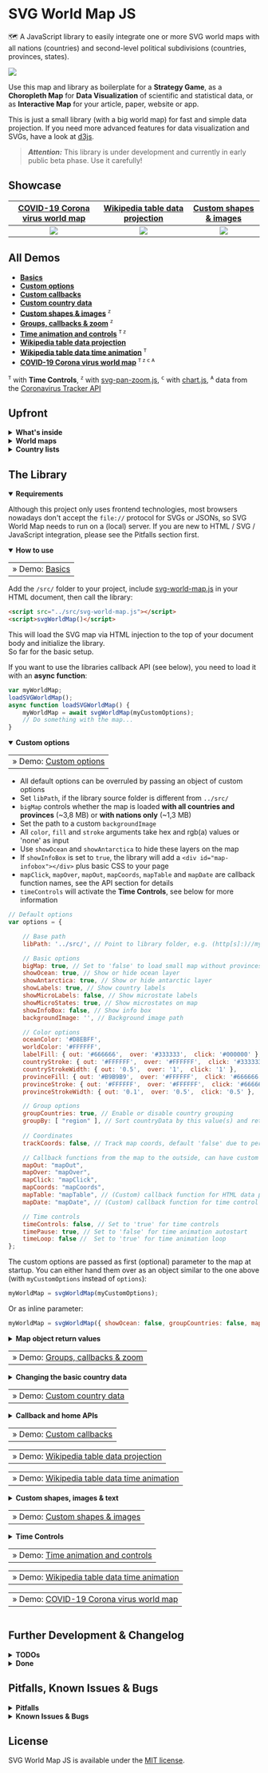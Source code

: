 
SVG World Map JS
================

🗺 A JavaScript library to easily integrate one or more SVG world maps with all nations (countries) and second-level political subdivisions (countries, provinces, states).  

![](https://raphaellepuschitz.github.io/SVG-World-Map/demo/img/svg-world-map.png)  

Use this map and library as boilerplate for a **Strategy Game**, as a **Choropleth Map** for **Data Visualization** of scientific and statistical data, or as **Interactive Map** for your article, paper, website or app. 

This is just a small library (with a big world map) for fast and simple data projection. If you need more advanced features for data visualization and SVGs, have a look at [d3js](https://github.com/d3/d3).  

> ***Attention:*** This library is under development and currently in early public beta phase. Use it carefully! 


Showcase
--------

| [COVID-19 Corona virus world map](https://raphaellepuschitz.github.io/SVG-World-Map/demo/corona-world-map.html) | [Wikipedia table data projection](https://raphaellepuschitz.github.io/SVG-World-Map/demo/wikipedia-data.html) | [Custom shapes & images](https://raphaellepuschitz.github.io/SVG-World-Map/demo/custom-shapes-images.html) |
|:---:|:---:|:---:|
| ![](https://raphaellepuschitz.github.io/SVG-World-Map/demo/img/corona-world-map.png) | ![](https://raphaellepuschitz.github.io/SVG-World-Map/demo/img/wikipedia-data.png) | ![](https://raphaellepuschitz.github.io/SVG-World-Map/demo/img/custom-shapes-images.png) |


All Demos
---------

* **[Basics](https://raphaellepuschitz.github.io/SVG-World-Map/demo/basics.html)**
* **[Custom options](https://raphaellepuschitz.github.io/SVG-World-Map/demo/custom-options.html)**
* **[Custom callbacks](https://raphaellepuschitz.github.io/SVG-World-Map/demo/custom-callbacks.html)**
* **[Custom country data](https://raphaellepuschitz.github.io/SVG-World-Map/demo/custom-data.html)**
* **[Custom shapes & images](https://raphaellepuschitz.github.io/SVG-World-Map/demo/custom-shapes-images.html)** <sup>ᴢ</sup>
* **[Groups, callbacks & zoom](https://raphaellepuschitz.github.io/SVG-World-Map/demo/groups-callbacks-zoom.html)** <sup>ᴢ</sup>
* **[Time animation and controls](https://raphaellepuschitz.github.io/SVG-World-Map/demo/time-animation.html)** <sup>ᴛ ᴢ</sup>
* **[Wikipedia table data projection](https://raphaellepuschitz.github.io/SVG-World-Map/demo/wikipedia-data.html)**
* **[Wikipedia table data time animation](https://raphaellepuschitz.github.io/SVG-World-Map/demo/wikipedia-data-animation.html)** <sup>ᴛ</sup>
* **[COVID-19 Corona virus world map](https://raphaellepuschitz.github.io/SVG-World-Map/demo/corona-world-map.html)** <sup>ᴛ ᴢ ᴄ ᴀ</sup> 
<!-- * Strategy game -->

<sup>ᴛ</sup> with **Time Controls**, 
<sup>ᴢ</sup> with [svg-pan-zoom.js](https://github.com/ariutta/svg-pan-zoom), 
<sup>ᴄ</sup> with [chart.js](https://www.chartjs.org), 
<sup>ᴀ</sup> data from the [Coronavirus Tracker API](https://github.com/ExpDev07/coronavirus-tracker-api)


Upfront
-------

<details>
<summary><b>What's inside</b></summary>  
  
This package constists of 3 parts (which could also be used separately):

* A detailed **SVG world map** with **239 nations and countries** and over **3000 second-level provinces and islands**, ready for editing with your preferred graphics editor
* A **List of all world countries** with additional information, ready for use with the SVG map
* A **JavaScript SVG library** developed for the map and optimized for **quick SVG path access**, customizable with **options** and a **callback-API**, including **time controls** for **visual data animation**

To unleash the full power of *SVG World Map JS* you should of course use all 3 combined ;-)
</details>

<details>
<summary><b>World maps</b></summary>  
  
Download big map: [world-states-provinces.svg](./src/world-states-provinces.svg)  
Download small map: [world-states.svg](./src/world-states.svg)  

The maps are based on the creative commons [Blank Map World Secondary Political Divisions.svg](https://commons.wikimedia.org/wiki/File:Blank_Map_World_Secondary_Political_Divisions.svg) and [Blank Map World.svg](https://commons.wikimedia.org/wiki/File:BlankMap-World.svg) from [Wikimedia Commons](https://commons.wikimedia.org). 

Both - the big and the small map - were strongly modified to serve the purpose of this JavaScript library, so all world nations are **grouped**, **sorted** and **named** by their official [ISO 3166-1 alpha-2](https://en.wikipedia.org/wiki/ISO_3166-1_alpha-2) country codes.  
The country paths in the SVGs are not the work of the library author. See the version history and authorship of the original files [here](https://commons.wikimedia.org/wiki/File:Blank_Map_World_Secondary_Political_Divisions.svg) and [here](https://commons.wikimedia.org/wiki/File:BlankMap-World.svg).  
Because of all the detailed subregions the big map has a lot of vectors and is rather large for an image (~3,8 MB).  

**Make sure to use the big map only, if:**

* You really need a fully detailed world map with all nations, provinces and states
* Your users have a fast internet connection

**Otherwise** please set the `bigMap` paramenter in options to `false`. This will make the library load the **small map without provinces** (~1,3 MB), which is much faster.  

> The political subdivisions (countries, provinces, states) of the big map are mostly not named correctly, like `<path id="path12345" ...>`. This issue will be addressed in future versions. 
</details>

<details>
<summary><b>Country lists</b></summary>  
  
There are 2 versions of the country list: 

* A [CSV file](./src/country-data.csv) for easy editing with any office software
* A [JSON file](./src/country-data.json) for easy integration with frontend or backend systems

The list includes 250 countries and microstates from Andorra to Zimbabwe with this additional information:  

* The ISO country **code**, e.g. "AT"
* The country **name**, e.g. "Austria"
* The official **longname**, e.g. "The Republic of Austria"
* The countries **sovereignty**, e.g. "UN"
* The world **region**, e.g. "EU"
* The countries **population** (as per 2020)
* (For some countries also the **provinces**, e.g. "Vienna")

> Note: Most political subdivisions (countries, provinces, states) are currently not included in the country list. They will be added in future versions. 
</details>


The Library
-----------

<details open>
<summary><b>Requirements</b></summary>  
  
Although this project only uses frontend technologies, most browsers nowadays don't accept the `file://` protocol for SVGs or JSONs, so SVG World Map needs to run on a (local) server. If you are new to HTML / SVG / JavaScript integration, please see the Pitfalls section first.  
</details>

<details open>
<summary><b>How to use</b>
<table><tr><td> &raquo; Demo: <a href="https://raphaellepuschitz.github.io/SVG-World-Map/demo/basics.html">Basics</a></td></tr></table>
</summary>  
  
Add the `/src/` folder to your project, include [svg-world-map.js](./src/svg-world-map.js) in your HTML document, then call the library:

```html
<script src="../src/svg-world-map.js"></script>
<script>svgWorldMap()</script>
```

This will load the SVG map via HTML injection to the top of your document body and initialize the library.   
So far for the basic setup.

If you want to use the libraries callback API (see below), you need to load it with an **async function**:

```js
var myWorldMap;
loadSVGWorldMap();
async function loadSVGWorldMap() {
    myWorldMap = await svgWorldMap(myCustomOptions);
    // Do something with the map...
}
```
</details>

<details open>
<summary><b>Custom options</b>
<table><tr><td> &raquo; Demo: <a href="https://raphaellepuschitz.github.io/SVG-World-Map/demo/custom-options.html">Custom options</a></td></tr></table>
</summary>  
  
* All default options can be overruled by passing an object of custom options
* Set `libPath`, if the library source folder is different from `../src/`
* `bigMap` controls whether the map is loaded **with all countries and provinces** (~3,8 MB) or **with nations only** (~1,3 MB)
* Set the path to a custom `backgroundImage `
* All `color`, `fill` and `stroke` arguments take hex and rgb(a) values or 'none' as input
* Use `showOcean` and `showAntarctica` to hide these layers on the map
* If `showInfoBox` is set to `true`, the library will add a `<div id="map-infobox"></div>` plus basic CSS to your page
* `mapClick`, `mapOver`, `mapOut`, `mapCoords`, `mapTable` and `mapDate` are callback function names, see the API section for details
* `timeControls` will activate the **Time Controls**, see below for more information

```js
// Default options
var options = {

    // Base path 
    libPath: '../src/', // Point to library folder, e.g. (http[s]:)//myserver.com/map/src/

    // Basic options
    bigMap: true, // Set to 'false' to load small map without provinces
    showOcean: true, // Show or hide ocean layer
    showAntarctica: true, // Show or hide antarctic layer
    showLabels: true, // Show country labels
    showMicroLabels: false, // Show microstate labels
    showMicroStates: true, // Show microstates on map
    showInfoBox: false, // Show info box
    backgroundImage: '', // Background image path

    // Color options
    oceanColor: '#D8EBFF', 
    worldColor: '#FFFFFF', 
    labelFill: { out: '#666666',  over: '#333333',  click: '#000000' }, 
    countryStroke: { out: '#FFFFFF',  over: '#FFFFFF',  click: '#333333' }, 
    countryStrokeWidth: { out: '0.5',  over: '1',  click: '1' }, 
    provinceFill: { out: '#B9B9B9',  over: '#FFFFFF',  click: '#666666' }, 
    provinceStroke: { out: '#FFFFFF',  over: '#FFFFFF',  click: '#666666' }, 
    provinceStrokeWidth: { out: '0.1',  over: '0.5',  click: '0.5' }, 

    // Group options
    groupCountries: true, // Enable or disable country grouping
    groupBy: [ "region" ], // Sort countryData by this value(s) and return to countryGroups
    
    // Coordinates
    trackCoords: false, // Track map coords, default 'false' due to performance

    // Callback functions from the map to the outside, can have custom names
    mapOut: "mapOut", 
    mapOver: "mapOver", 
    mapClick: "mapClick", 
    mapCoords: "mapCoords", 
    mapTable: "mapTable", // (Custom) callback function for HTML data parsing
    mapDate: "mapDate", // (Custom) callback function for time control date return

    // Time controls
    timeControls: false, // Set to 'true' for time controls
    timePause: true, // Set to 'false' for time animation autostart
    timeLoop: false //  Set to 'true' for time animation loop
};
```

The custom options are passed as first (optional) parameter to the map at startup. You can either hand them over as an object similar to the one above (with `myCustomOptions` instead of `options`): 

```js
myWorldMap = svgWorldMap(myCustomOptions); 
```

Or as inline parameter: 

```js
myWorldMap = svgWorldMap({ showOcean: false, groupCountries: false, mapClick: "customMapClick" }); 
```
</details>

<details>
<summary><b>Map object return values</b>
<table><tr><td> &raquo; Demo: <a href="https://raphaellepuschitz.github.io/SVG-World-Map/demo/groups-callbacks-zoom.html">Groups, callbacks & zoom</a></td></tr></table>
</summary>  
  
After initialization, the `svgWorldMap()` function will give you an object in return.  
If the map is called like `myWorldMap = svgWorldMap()`, then the return data of `myWorldMap` looks something like this: 

```js
myWorldMap: { 
    worldMap: '<object id="svg-world-map" type="image/svg+xml" data="../src/world-states-provinces.svg">', 
    countries: { AD: '<g id="AD">', AE: '<g id="AE">', ... }, 
    countryData: { AD: { name: "Andorra", longname: ... }, ... }, 
    countryGroups: { region: { AF: {...}, AN: {...}, ... }, ... }, 
    countryLabels: { AD: '<text id="AD-label">', AE: '<text id="AE-label">', ... }, 
    out: function(id) { ... }, // Calling home functions from outside into the map 
    over: function(id) { ... }, 
    click: function(id) { ... }, 
    update: function(data) { ... }, 
    reset: function(data) { ... }, 
    labels: function(data) { ... }, 
    download: function(data) { ... }, 
    table: function(data) { ... }, 
    date: function(data) { ... } 
};
```

Let's break this down in detail, as each return object can be very useful:


#### The Map SVG

The `svgWorldMap.worldMap` is either the big SVG world map **with all countries and provinces** or the small map **without provinces, only nations**. If the library detects a small mobile device, it will automatically load the small map. You can force the small map by setting `options.bigMap` to `false`.  


#### Country list

This sub object `svgWorldMap.countries` includes a list of all top level countries (the main groups in the SVG), where key is the country code and value is the `<g id="AD">` group element (which includes all sub provinces).  

There are also some special informations added **directly to the `<g>` and all child `<path>`** elements, which can come in very handy for quick element and information access. Let's have a look at Canada: 

```js
svgWorldMap.countries['CA']: <g id="CA">: {
    ...
    border: '<path id="ca" fill="none" stroke="#FFFFFF" stroke-width="0.5" d="...">', // Border path (= nation path stroke)
    country: '<g id="CA">'; // The group element of the main country
    name: 'Canada'; 
    region: 'NA'; // North America
    provinces: [ '<path id="CA-AB" fill="#B9B9B9" ...>', '<path id="CA-BC" fill="#B9B9B9" ...>', ... ]; // Array with all sub-province paths
    ...
}
```

> The political subdivisions (countries, provinces, states) are mostly not named correctly, like `<path id="path12345" ...>`. This issue will be addressed in future versions. 


#### Country data 

The `svgWorldMap.countryData` is a copy of the (optional) `countryData` parameter at startup (see next section) or the fallback data from the library. If you don't modify the basic country data, this object inculdes the following information: 

```js
svgWorldMap.countryData['CA']: {
    name: "Canada",
    region: "NA", // North America
}
```

If you load the basic cutom data from [country-data.json](./src/country-data.json) (see below), the data provides a little more (and is also added to each country in `svgWorldMap.countries`): 

```js
svgWorldMap.countryData['CA']: {
    name: "Canada",
    longname: "Canada",
    region: "NA", // North America
    sovereignty: "UN" // United Nations member state
    population: 37958039,
    provinces: { // Note: Most countries currently don't have province detail data 
        "CA-AB": { name: "Alberta", capital: "Edmonton", population: 4413146 },
        "CA-BC": { name: "British Columbia", capital: "Victoria", population: 5110917 }, ...
    }
}
```


#### Country groups

<table><tr><td> &raquo; Demo: <a href="https://raphaellepuschitz.github.io/SVG-World-Map/demo/groups-callbacks-zoom.html">Groups, callbacks & zoom</a></td></tr></table>

Country groups are an essential feature of the SVG World Map library and can help you access a whole bunch of countries simultaneously. Countries are grouped by the information of the `svgWorldMap.countryData` explained before. By default, the countries are grouped by their respective world region, so `svgWorldMap.countryGroups` contains the data as follows: 

```js
svgWorldMap.countryGroups.region: {
    AF: {                       // Africa 
        AO: '<g id="AO">',      // Angola
        BF: '<g id="BF">',      // Burkina Faso
        BI: '<g id="BI">',      // Burundi
        ...
        ZA: '<g id="ZA">',      // South Africa
        ZM: '<g id="ZM">',      // Zambia
        ZW: '<g id="ZW">'       // Zimbabwe
    }, 
    AN: { '<g id="AQ">', ... }, // Antarctica
    AS: { '<g id="AE">', ... }, // Asia
    ​​EU: { '<g id="AD">', ... }, // Europe
    ​​NA: { '<g id="AG">', ... }, // North America
    ​​OC: { '<g id="AS">', ... }​​, // Australia & Oceania
    SA: { '<g id="AR">', ... }​​  // South America
}
```

Groups can be deactivated by setting the `options.groupCountries` value to `false` (default is `true`):

```js
myWorldMap = svgWorldMap({ groupCountries: false }); 
```

If you want to add a country group, you have to add the category key from country data to the `options.groupBy`. Let's say we also want a `sovereignty` group, then the options would have to look like: 

```js
myCustomOptions = {
    ...
    groupCountries: true, 
    groupBy: [ "region", "sovereignty" ], // Sort countryData by this value(s) and return to countryGroups
};
myWorldMap = svgWorldMap(myCustomOptions); 
```


#### Country labels

The labels are a group in the SVG map and are sorted like the country list. They are basically controlled via the `labels()` API function (see there). Each one has a attribute called `microstate` which can be `true` or `false`: 

```js
svgWorldMap.countryLabels['AD']: <text id="AD-label">: {
    ...
    microstate: true,
    ...
}
```

#### Country `over()`, `out()`, `click()`, `update()`, `reset()`, `labels()`, `download()`, `table()` and `date()`

All these functions are part of the **API**, please see below for further information.
</details>

<details>
<summary><b>Changing the basic country data</b>
<table><tr><td> &raquo; Demo: <a href="https://raphaellepuschitz.github.io/SVG-World-Map/demo/custom-data.html">Custom country data</a></td></tr></table>
</summary>  
  
There's two kinds of data for countries: 

* The **initial country data** is passed as a JSON object in the same format as the [country-data.json](./src/country-data.json) 
* There's an **update map API-call**. For further information about manipulating the country color at runtime, see the sections below. 

> If you want to add custom data from a modified country list in CSV format, please covert it to a **keyed JSON file**. A good CSV to JSON converter can be found [here](https://www.convertcsv.com/csv-to-json.htm) (make sure to select "CSV to keyed JSON"). CSV import will be added in future versions. 


#### JSON format

To add or change the country information on startup, you can simply pass your JSON data to the `svgWorldMap()` as second (optional) parameter (the first one is options).  

```js
myWorldMap = svgWorldMap({}, countryData); 
```

The library will then do the logic: For example, you could upload your own list with the country population in the year 1000 or change all the countries names with planet names from *Star Trek*. In that case, you would have to change the country data from this...

```js
var countryData = {
    AD: {
        name: "Andorra",
        longname: "The Principality of Andorra",
        sovereignty: "UN",
        region: "EU"
    }, ... 
}
```

...to this:

```js
var countryData = {
    AD: {
        name: "Andoria",
        longname: "Andorian Empire",
        sovereignty: "UFP", // United Federation of Planets
        region: "AQ" // Alpha Quadrant
    }, ... 
}
```

> **Note:** You can change all country information ***except*** the ISO country code, which is the identifier for the corresponding map path.  
</details>

<details>
<summary><b>Callback and home APIs</b>
<table><tr><td> &raquo; Demo: <a href="https://raphaellepuschitz.github.io/SVG-World-Map/demo/custom-callbacks.html">Custom callbacks</a></td></tr></table>
<table><tr><td> &raquo; Demo: <a href="https://raphaellepuschitz.github.io/SVG-World-Map/demo/wikipedia-data.html">Wikipedia table data projection</a></td></tr></table>
<table><tr><td> &raquo; Demo: <a href="https://raphaellepuschitz.github.io/SVG-World-Map/demo/wikipedia-data-animation.html">Wikipedia table data time animation</a></td></tr></table>
</summary>  
  
#### Calling back from the map

As seen in the options setup, there are six callback functions for over, out, click, coords, table and date, which can also have custom names:

```js
var options = {
    // Callback functions from the map to the outside, can have custom names
    mapOut: "myCustomOut", 
    mapOver: "myCustomOver", 
    mapClick: "myCustomClick", 
    mapCoords: "myCustomCoords", 
    mapTable: "myCustomTable", 
    mapDate: "myCustomDate", 
};
```

With the callback of these functions you can catch the hovered or clicked country, get the return JSON from a parsed HTML table or receive the current date of the **Time Controls** (see below). Let's say you named your functions `"myCustomClick()"`, `"myCustomOver()"`, `"myCustomOut()"`, `"myCustomCoords()"`, `"myCustomTable()"` and `"myCustomDate()"`, then the code would look something like this: 

```js
function myCustomClick(country) {
    var countryId = country.id; // Id of the clicked path on the map
    ...
}

function myCustomOver(country) {
    var countryId = country.id; // Id of the hovered over path 
    ...
}

function myCustomOut(country) {
    var countryId = country.id; // Id of the hovered out path 
    ...
}

function myCustomCoords(coords) {
    var mapX = coords.x; // The translated cursor position on the upscaled map (1000 x 507px)
    var mapY = coords.y; 
    ...
}

function myCustomTable(object) {
    var tableData = object; // JSON of the parsed HTML table (e.g. from a Wikipedia country list)
    ...
}

function myCustomDate(date) {
    var currentDay = date; // Callback for the current date (e.g. day, month, year) from the Time Controls
    ...
}
```


#### Calling home to the map

There are several calling home functions, 3 for country `over()`, `out()` and `click()`, then `update()` and `reset()` for (un)coloring countries, a `label()` control and a `download()` function, the HTML `table()` parser, `shape()` for SVG shapes and images and `date()` (the last one is just a routing helper for mapDate).  

* **`over()`**, **`out()`** and **`click()`** will trigger the attribute changes for `fill`, `stroke` and `stroke-width` defined in `options`. They only need the country id parameter:  
 
    ```js
    myWorldMap.out('AT');
    myWorldMap.over('AT');
    myWorldMap.click('AT');
    ```

    Or as inline HTML: 

    ```html
    <li id="AT" onmouseover="myWorldMap.over('AT')" onmouseout="myWorldMap.out('AT')" onclick="myWorldMap.click('AT')">Austria</li>
    ```

* **`update()`** changes the fill color of one or more countries at once. The input object uses the same format as `svgWorldMap.countries`. Each country can have an individual color, which will stay the same on mouseover. The data is passed via country id and a color value:  

    ```js
    myWorldMap.update({ DE: '#00FF00', AT: '#00FF00', CH: '#00FF00' });
    ```

* **`reset()`** will revert all country attributes like `fill`, `stroke` and `stroke-width` to their inital `out` state: 

    ```html
    <button onclick="myWorldMap.reset()">Reset map</button>
    ```

* **`labels()`** toggles the visibility of the country labels on and off. The input parameter can be `"all"` or `"micro"` (for microstates): 

    ```html
    <button onclick="myWorldMap.labels('all')">Show labels</button>
    ```

* **`download()`** triggers an export of the current map state. The input parameter can be `"svg"` or `"png"`: 

    ```html
    <button onclick="myWorldMap.download('png')">Save as PNG</button>
    ```

* **`table()`** accepts a HTML string and will try to DOM parse it and find a valid `<table>` with '*iso*', '*country*', '*state*', '*name*', '*nation*', etc. in the `<th>` table headers. If such a table is found, the data inside will be scraped, sorted and returned as JSON object, ordered by the country (ISO) key. As the data parsing runs asynchronously, you have to catch the JSON via the `mapTable()` callback function mentioned above. 

    <table><tr><td> &raquo; Demo: <a href="https://raphaellepuschitz.github.io/SVG-World-Map/demo/wikipedia-data.html">Wikipedia table data projection</a></td></tr></table>

    Fire the calling home function with any HTML string (no URL or DOM object):

    ```js
    myWorldMap.table(htmlstring);
    ```

    Then catch the callback with the returned JSON (function can have a custom name, defined in options):

    ```js
    function mapTable(object) {
        var tableData = object; // JSON of the parsed HTML table (e.g. from a Wikipedia country list)
        ...
    }
    ```

* **`shape()`** will add any custom shape, image or text to the map. Please see the next chapter for details. 
 
</details>

<details>
<summary><b>Custom shapes, images & text</b>
<table><tr><td> &raquo; Demo: <a href="https://raphaellepuschitz.github.io/SVG-World-Map/demo/custom-shapes-images.html">Custom shapes & images</a></td></tr></table>
</summary>  

> The size of the world map SVGs is **1000px** in width and **507px** in height. This might change in future versions. Also, currently there is no support for latitude / longitude conversion for the [Robinson projection](https://en.wikipedia.org/wiki/Robinson_projection), this will be added soon.

#### Adding a custom background image

If you want to add a custom background image - e.g. a physical terrain map - please use the `backgroundImage ` option. The image should have the proportions of **1000 x 507 pixels** or any **multiple** of this size. To make sure the province fills are not hiding the background, set the color options to rgba values. 

```js
var options = {
    backgroundImage: "../demo/img/world-physical.png",
    provinceFill: { out: 'rgba(255, 255, 255, 0)',  over: 'rgba(255, 255, 255, 0.3)',  click: 'rgba(255, 255, 255, 0.6)' },
}
```

#### Adding shapes, images and text

Custom shapes, images and text can be added on top of the map (over the countries and names) via the calling home function **`shape()`**. You can use all graphic SVG tags, e.g. `<line>`, `<rect>`, `<text>`, `<ellipse>`, ... (see the [MDN SVG element reference](https://developer.mozilla.org/en-US/docs/Web/SVG/Element#graphics_elements) for details). Just pass the SVG code directly to the function as shown below and use coordinates between **0 - 1000** for the X-axis and **0 - 507** for the Y-axis.

```js
// Load SVG World Map
myWorldMap = await svgWorldMap(options);

// Add point
myWorldMap.shape('<circle cx="504" cy="105" r="1" style="fill: red" />');

// Add line
myWorldMap.shape('<line x1="350" y1="10" x2="350" y2="495" stroke="black" stroke-width=".3" stroke-dasharray="4" />');

// Add image
myWorldMap.shape('<image href="../demo/img/wikipedia-data.png" height="240" width="126" x="70" y="200" />');

// Add text
myWorldMap.shape('<text x="440" y="420" style="font: italic 30px serif; fill: red">Custom Text</text>');
```
 
</details>

<details>
<summary><b>Time Controls</b>
<table><tr><td> &raquo; Demo: <a href="https://raphaellepuschitz.github.io/SVG-World-Map/demo/time-animation.html">Time animation and controls</a></td></tr></table>
<table><tr><td> &raquo; Demo: <a href="https://raphaellepuschitz.github.io/SVG-World-Map/demo/wikipedia-data-animation.html">Wikipedia table data time animation</a></td></tr></table>
<table><tr><td> &raquo; Demo: <a href="https://raphaellepuschitz.github.io/SVG-World-Map/demo/corona-world-map.html">COVID-19 Corona virus world map</a></td></tr></table>
</summary>  
  
The SVG World Map library includes **Time Controls** for **animated data visualization**, to provide an easy integration of time series data on the map with changing colors for each country or province. 

> Before activating the Time Controls, make sure to have the webfont folder `/src/font/...` included in your project.  

* Set the options parameter `timeControls` to `true` to acivate the Time Controls
* Use `timePause` and `timeLoop` for further adjustments
* `mapDate` is the custom callback function (see above)

```js
myTimeOptions = {
    timeControls: true, // Set to 'true' for time controls
    timePause: true, // Set to 'false' for time animation autostart
    timeLoop: false, //  Set to 'true' for time animation loop
    mapDate: "myCustomDate", // (Custom) callback function for time control date return
};

myWorldMap = svgWorldMap(myTimeOptions); 
```

This will:  

* Load the **flaticon webfont** for the control icons
* Add (prepend) some **CSS** before the closing `</head>` tag 
* Add **HTML** to a new `<div id="map-controls">` element inside the `<div id="svg-world-map-container">` 

Please override the CSS as you like to change or hide the added HTML elements. 

> The following code shows the injected CSS / HTML for clarification. The library will do this automatically, no need to copy this. 

<!-- Github markdown shows "./src" in red in HTML code blocks (not CSS), so the <object> below has "../src/" not ".. /src/" -->

```html
<html>
    <head>
        ...
        <link rel="stylesheet" href="../src/font/flaticon.css">
        <style>
            #map-controls { position: absolute; bottom: 0; left: 0; right: 0; width: auto; height: 40px; padding: 0 10px; background-color: rgba(0, 0, 0, .75); }
            #map-control-buttons, #map-slider-container, #map-speed-controls, #map-date { float: left; }
            #map-control-buttons { width: 20%; }
            ...
        </style>
    </head>
    <body>
        <div id="svg-world-map-container">
            <!-- SVG map -->
            <object id="svg-world-map" type="image/svg+xml" data=".. /src/world-states-provinces.svg"></object>
            <!-- Info box -->
            <div id="map-infobox"></div>
            <!-- Map time controls -->
            <div id="map-controls">
                <div id="map-control-buttons">
                    <button id="map-control-start" onclick="clickControl()"><i class="flaticon-previous"></i></button>
                    <button id="map-control-back" onclick="clickControl()"><i class="flaticon-rewind"></i></button>
                    <button id="map-control-play-pause" onclick="clickPlayPause()"><i class="flaticon-pause"></i></button>
                    <button id="map-control-forward" onclick="clickControl()"><i class="flaticon-fast-forward"></i></button>
                    <button id="map-control-end" onclick="clickControl()"><i class="flaticon-skip"></i></button>
                </div>
                <div id="map-slider-container">
                    <input id="map-slider" type="range" min="0" max="10">
                </div>
                <div id="map-speed-controls">
                    <button id="map-control-slower" onclick="clickSpeed()"><i class="flaticon-minus"></i></button>
                    <button id="map-control-faster" onclick="clickSpeed()"><i class="flaticon-plus"></i></button>
                </div>
                <div id="map-date"></div>
            </div>
        </div>
        ...
    </body>
</html>
```

Without a *time series dataset* (see below) only the controls (play, pause, forward, faster, ...) and the ticks per day (or month, year, ...) logic will be added to the map. The control buttons and the current date will be shown, but the time slider will not be visible (as there is *no* end date).  

To catch the callback when the map goes to the next date, just use the callback function mentioned before:

```js
function myCustomDate(date) {
    var currentDay = date; // Callback for the current date (e.g. day, month, year) from the Time Controls
    ... // Do something with the new date
}
```


#### Country data time animation 

To animate the color of countries from one date to the next, you have to pass an array or object with the **dates** and the **country colors** (as sub objects) to the `svgWorldMap()` main function as third parameter (after options and country data). 

The inner data for each date is similar to the data passed to the `update()` function or as the `svgWorldMap.countries` return object.  

Let's say you want to highlight the Baltic states *Estonia*, *Latvia* und *Lithuania* after each other, then the code would look something like this: 

```js
// Pass time series data as array...
myTimeData = [
    { 'Date 1': { EE: '#1E37EE', LV: '#FFFFFF', LT: '#FFFFFF' } },
    { 'Date 2': { EE: '#FFFFFF', LV: '#9C1733', LT: '#FFFFFF' } },
    { 'Date 3': { EE: '#FFFFFF', LV: '#FFFFFF', LT: '#FBB934' } }
];

// ...or as object
myTimeData = {
    'Date 1': { EE: '#1E37EE', LV: '#FFFFFF', LT: '#FFFFFF' },
    'Date 2': { EE: '#FFFFFF', LV: '#9C1733', LT: '#FFFFFF' },
    'Date 3': { EE: '#FFFFFF', LV: '#FFFFFF', LT: '#FBB934' }
};

// Init map
myWorldMap = svgWorldMap(myTimeOptions, false, myTimeData); // countryData can be false, but not empty
```
</details>


Further Development & Changelog
-------------------------------

<details>
<summary><b>TODOs</b></summary>  
  
* Add game controls
* Add strategy game demo
* Add capitals to countrydata
* Add minified JS and CSS files
* Optimize drag and click
* Optimize zoom integration
* Test support for Node.js & Typescript
* Modify the library for use with other SVG maps (RPG gamers, I'm talking to you!)
* Name all provinces in the SVGs correctly (This may take a while... Help appreciated!)
* Name all provinces in the JSON and CSV correctly (This may take a while... Help appreciated!)
* Integrate [Web Animations](https://www.w3.org/TR/web-animations-1/) (currently W3C working draft)
* Add [Robinson projection](https://en.wikipedia.org/wiki/Robinson_projection) latitude / longitude conversion
</details>

<details>
<summary><b>Done</b></summary>  
  
* 0.2.4
  * Added custom background image
  * Added custom SVG shapes, images and text
  * Added basic coordinate system
* 0.2.3
  * Minor bugfixes
* 0.2.2
  * Added LICENSE
  * Merged the time controls module into the main library since .mjs files are not supported well by all servers
  * Added option for library path
* 0.2.1
  * Improved Corona virus data visualization demo
* 0.2.0
  * Optimized CSS for Windows and mobile devices
  * Fixed map loading and info box bug
* 0.1.9
  * Added map download function for SVG & PNG
  * Added details to info box
  * Improved coloring example in Wikipedia table demo
  * Made README sections collapsible
* 0.1.8
  * Added Wikipedia (and other) HTML time data import
  * Added Wikipedia time animation demo
  * Added Showcase to README
* 0.1.7
  * Moved JS, CSS and images for demos to subfolders
  * Fixed play / pause bug in time controls
* 0.1.6
  * Moved map initialization to library
  * Added small SVG map for mobile devices and to options
  * Added mobile detection
* 0.1.5
  * Added Wikipedia (and other) HTML table import
  * Added Wikipedia table import demo
  * Added mouse over info box
  * Added map reset function
* 0.1.4
  * Added library addon module for time controls and animation
  * Added time data visualization demo
  * Tested node live server support
* 0.1.3
  * Improved Corona virus map demo
  * Tested basic mobile support
* 0.1.2
  * Added Corona virus data visualization demo
  * Improved provinces handling
* 0.1.1
  * Improved country over, out, click
  * Added country labels (names) to the map
  * Added microstate handling
* 0.1.0
  * Cleanup SVG
  * Added population to country data
* 0.0.9
  * Fixed path bugs
  * Added basic demos
  * Added further options
  * Improved callback API
</details>


Pitfalls, Known Issues & Bugs
-----------------------------

<details>
<summary><b>Pitfalls</b></summary>  
  
* A lot of problems with SVGs include loading issues, make sure the SVG is fully loaded before you initialize the library
* SVGs can not be called via `file://`, so make sure you have a (local) server for this library (although it's completely frontend)
* Most browsers don't accept a mix of `http://` and `https://`, this can also affect SVG or JSON loading
</details>

<details>
<summary><b>Known Issues & Bugs</b></summary>  
  
* If you use [svg-pan-zoom.js](https://github.com/ariutta/svg-pan-zoom), it will crop the download image because of the inserted `<g id="viewport-..." class="svg-pan-zoom_viewport" ...>`
* Currently several small bugs, mainly SVG path related
* Slow or old computers or bad internet conncetion may show nothing but the map
* If you find a bug, be nice to it (and also let me know of it) ;-) 
</details>


License
-----------------------------

SVG World Map JS is available under the [MIT license](https://opensource.org/licenses/MIT).
